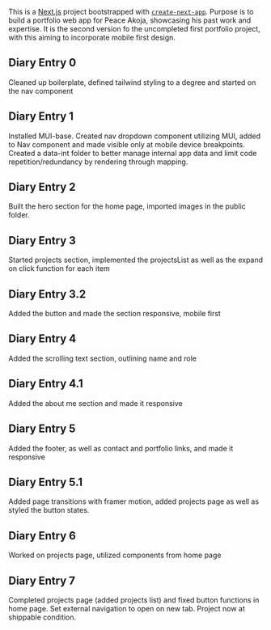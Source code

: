 This is a [Next.js](https://nextjs.org/) project bootstrapped with [`create-next-app`](https://github.com/vercel/next.js/tree/canary/packages/create-next-app). Purpose is to build a portfolio web app for Peace Akoja, showcasing his past work and expertise. It is the second version fo the uncompleted first portfolio project, with this aiming to incorporate mobile first design.

## Diary Entry 0
Cleaned up boilerplate, defined tailwind styling to a degree and started on the nav component

## Diary Entry 1
Installed MUI-base. Created nav dropdown component utilizing MUI, added to Nav component and made visible only at mobile device breakpoints. Created a data-int folder to better manage internal app data and limit code repetition/redundancy by rendering through mapping.

## Diary Entry 2
Built the hero section for the home page, imported images in the public folder. 

## Diary Entry 3
Started projects section, implemented the projectsList as well as the expand on click function for each item

## Diary Entry 3.2
Added the button and made the section responsive, mobile first

## Diary Entry 4
Added the scrolling text section, outlining name and role

## Diary Entry 4.1
Added the about me section and made it responsive

## Diary Entry 5
Added the footer, as well as contact and portfolio links,  and made it responsive

## Diary Entry 5.1
Added page transitions with framer motion, added projects page as well as styled the button states. 

## Diary Entry 6
Worked on projects page, utilized components from home page

## Diary Entry 7
Completed projects page (added projects list) and fixed button functions in home page. Set external navigation to open on new tab. 
Project now at shippable condition.


